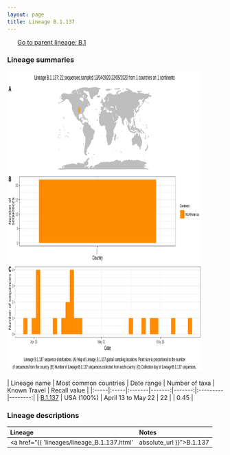```yaml
---
layout: page
title: Lineage B.1.137
---
```




<p>
<ul class="actions small">
	 <a href="{{ 'lineages/lineage_B.1.html' | absolute_url }}" class="button special fit">Go to parent lineage: B.1</a>
</ul>
</p>
<h3> Lineage summaries</h3>

<img src="../assets/images/B.1.137.svg" alt="B.1.137 lineage summary figure" width="90%" height="700px" />


| Lineage name | Most common countries | Date range | Number of taxa | Known Travel | Recall value |
|:-----|:-----|:-------|-------:|-------:|:---------|--------:|
| <a href="{{ 'lineages/lineage_B.1.137.html' | absolute_url }}">B.1.137</a> | USA (100%) | April 13 to May 22 | 22 |  | 0.45 |

<h3>Lineage descriptions</h3>

| Lineage | Notes |
|:-----|:-----|
| <a href="{{ 'lineages/lineage_B.1.137.html' | absolute_url }}">B.1.137</a> | USA lineage (UT) |

